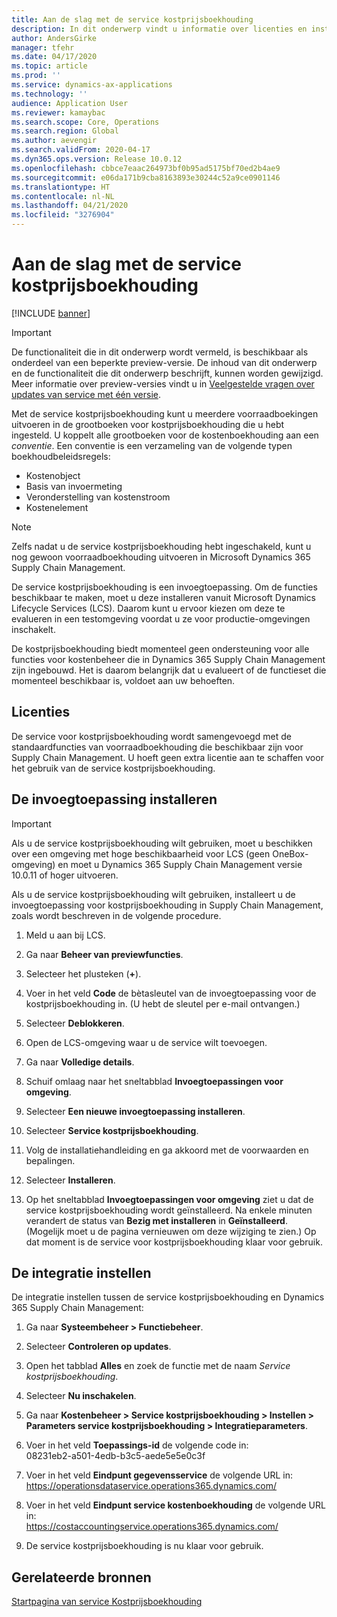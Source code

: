 ```yaml
---
title: Aan de slag met de service kostprijsboekhouding
description: In dit onderwerp vindt u informatie over licenties en installatie-instructies voor de service kostprijsboekhouding.
author: AndersGirke
manager: tfehr
ms.date: 04/17/2020
ms.topic: article
ms.prod: ''
ms.service: dynamics-ax-applications
ms.technology: ''
audience: Application User
ms.reviewer: kamaybac
ms.search.scope: Core, Operations
ms.search.region: Global
ms.author: aevengir
ms.search.validFrom: 2020-04-17
ms.dyn365.ops.version: Release 10.0.12
ms.openlocfilehash: cbbce7eaac264973bf0b95ad5175bf70ed2b4ae9
ms.sourcegitcommit: e06da171b9cba8163893e30244c52a9ce0901146
ms.translationtype: HT
ms.contentlocale: nl-NL
ms.lasthandoff: 04/21/2020
ms.locfileid: "3276904"
---
```

# <a name="get-started-with-the-cost-accounting-service"></a>Aan de slag met de service kostprijsboekhouding

[!INCLUDE [banner](../includes/banner.md)]

> [!IMPORTANT]
> De functionaliteit die in dit onderwerp wordt vermeld, is beschikbaar als onderdeel van een beperkte preview-versie. De inhoud van dit onderwerp en de functionaliteit die dit onderwerp beschrijft, kunnen worden gewijzigd. Meer informatie over preview-versies vindt u in [Veelgestelde vragen over updates van service met één versie](../../fin-ops-core/fin-ops/get-started/one-version.md).

Met de service kostprijsboekhouding kunt u meerdere voorraadboekingen uitvoeren in de grootboeken voor kostprijsboekhouding die u hebt ingesteld. U koppelt alle grootboeken voor de kostenboekhouding aan een *conventie*. Een conventie is een verzameling van de volgende typen boekhoudbeleidsregels:

- Kostenobject
- Basis van invoermeting
- Veronderstelling van kostenstroom
- Kostenelement

> [!NOTE]
> Zelfs nadat u de service kostprijsboekhouding hebt ingeschakeld, kunt u nog gewoon voorraadboekhouding uitvoeren in Microsoft Dynamics 365 Supply Chain Management.

De service kostprijsboekhouding is een invoegtoepassing. Om de functies beschikbaar te maken, moet u deze installeren vanuit Microsoft Dynamics Lifecycle Services (LCS). Daarom kunt u ervoor kiezen om deze te evalueren in een testomgeving voordat u ze voor productie-omgevingen inschakelt.

De kostprijsboekhouding biedt momenteel geen ondersteuning voor alle functies voor kostenbeheer die in Dynamics 365 Supply Chain Management zijn ingebouwd. Het is daarom belangrijk dat u evalueert of de functieset die momenteel beschikbaar is, voldoet aan uw behoeften.

## <a name="licensing"></a>Licenties

De service voor kostprijsboekhouding wordt samengevoegd met de standaardfuncties van voorraadboekhouding die beschikbaar zijn voor Supply Chain Management. U hoeft geen extra licentie aan te schaffen voor het gebruik van de service kostprijsboekhouding.

## <a name="install-the-add-in"></a>De invoegtoepassing installeren

> [!IMPORTANT]
> Als u de service kostprijsboekhouding wilt gebruiken, moet u beschikken over een omgeving met hoge beschikbaarheid voor LCS (geen OneBox-omgeving) en moet u Dynamics 365 Supply Chain Management versie 10.0.11 of hoger uitvoeren.

Als u de service kostprijsboekhouding wilt gebruiken, installeert u de invoegtoepassing voor kostprijsboekhouding in Supply Chain Management, zoals wordt beschreven in de volgende procedure.

1. Meld u aan bij LCS.

1. Ga naar **Beheer van previewfuncties**.

1. Selecteer het plusteken (**+**).

1. Voer in het veld **Code** de bètasleutel van de invoegtoepassing voor de kostprijsboekhouding in. (U hebt de sleutel per e-mail ontvangen.)

1. Selecteer **Deblokkeren**.

1. Open de LCS-omgeving waar u de service wilt toevoegen.

1. Ga naar **Volledige details**.

1. Schuif omlaag naar het sneltabblad **Invoegtoepassingen voor omgeving**.

1. Selecteer **Een nieuwe invoegtoepassing installeren**.

1. Selecteer **Service kostprijsboekhouding**.

1. Volg de installatiehandleiding en ga akkoord met de voorwaarden en bepalingen.

1. Selecteer **Installeren**.

1. Op het sneltabblad **Invoegtoepassingen voor omgeving** ziet u dat de service kostprijsboekhouding wordt geïnstalleerd. Na enkele minuten verandert de status van **Bezig met installeren** in **Geïnstalleerd**. (Mogelijk moet u de pagina vernieuwen om deze wijziging te zien.) Op dat moment is de service voor kostprijsboekhouding klaar voor gebruik.

## <a name="set-up-the-integration"></a>De integratie instellen

De integratie instellen tussen de service kostprijsboekhouding en Dynamics 365 Supply Chain Management:

1. Ga naar **Systeembeheer > Functiebeheer**.

1. Selecteer **Controleren op updates**.

1. Open het tabblad **Alles** en zoek de functie met de naam *Service kostprijsboekhouding*.

1. Selecteer **Nu inschakelen**.

1. Ga naar **Kostenbeheer > Service kostprijsboekhouding > Instellen > Parameters service kostprijsboekhouding > Integratieparameters**.

1. Voer in het veld **Toepassings-id** de volgende code in:<br> 08231eb2-a501-4edb-b3c5-aede5e5e0c3f

1. Voer in het veld **Eindpunt gegevensservice** de volgende URL in:<br>https://operationsdataservice.operations365.dynamics.com/

1. Voer in het veld **Eindpunt service kostenboekhouding** de volgende URL in:<br>https://costaccountingservice.operations365.dynamics.com/

1. De service kostprijsboekhouding is nu klaar voor gebruik.

## <a name="related-resources"></a>Gerelateerde bronnen

[Startpagina van service Kostprijsboekhouding](cost-accounting-service-home.md)
